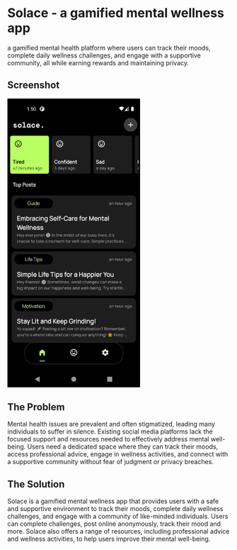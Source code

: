 # Solace - a gamified mental wellness app
a gamified mental health platform where users can track their moods, complete daily wellness challenges, and engage with a supportive community, all while earning rewards and maintaining privacy.

## Screenshot
<img src="ss/Home.png" width="300px">

## The Problem
Mental health issues are prevalent and often stigmatized, leading many individuals to suffer in silence. Existing social media platforms lack the focused support and resources needed to effectively address mental well-being. Users need a dedicated space where they can track their moods, access professional advice, engage in wellness activities, and connect with a supportive community without fear of judgment or privacy breaches.

## The Solution
Solace is a gamified mental wellness app that provides users with a safe and supportive environment to track their moods, complete daily wellness challenges, and engage with a community of like-minded individuals. Users can complete challenges, post online anonymously, track their mood and more. Solace also offers a range of resources, including professional advice and wellness activities, to help users improve their mental well-being.